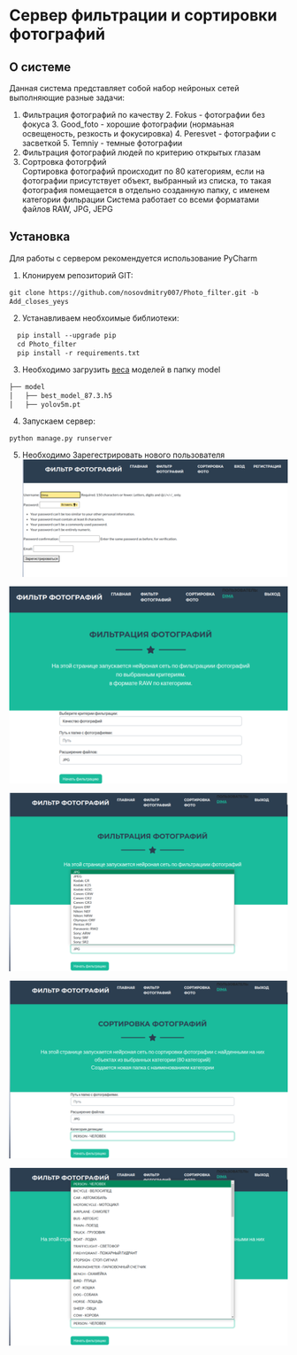 # Сервер фильтрации и сортировки фотографий
## О системе
Данная система представляет собой набор нейроных сетей выполняющие разные задачи:
1. Фильтрация фотографий по качеству 
   2. Fokus - фотографии без фокуса
   3. Good_foto - хорошие фотографии (нормаьная освещеность, резкость и фокусировка)
   4. Peresvet - фотографии с засветкой
   5. Temniy - темные фотографии
6. Фильтрация фотографий людей по критерию открытых глазам
7. Сортровка фотогрфий  
   Сортировка фотографий происходит по 80 категориям, если на фотографии присутствует объект, выбранный из списка, то такая фотография помещается в отдельно созданную папку, с именем категории фильрации
Система работает со всеми форматами файлов RAW, JPG, JEPG

## Установка 
Для работы с сервером рекомендуется использование PyCharm
1. Клонируем репозиторий GIT:
```commandline
git clone https://github.com/nosovdmitry007/Photo_filter.git -b Add_closes_yeys
```
2. Устанавливаем необхоимые библиотеки:
```commandline
  pip install --upgrade pip
  cd Photo_filter
  pip install -r requirements.txt
```
3. Необходимо загрузить [веса](https://github.com/ultralytics/yolov5/releases/download/v6.2/yolov5m.pt) моделей в папку model
```
├── model 
│   ├── best_model_87.3.h5
│   ├── yolov5m.pt
```
4. Запускаем сервер: 
```commandline
python manage.py runserver
```
5. Необходимо Зарегестрировать нового пользователя 
![img_2.png](photo/img_2.png)

![img.png](photo/img.png)

![img.png](photo/img_3.png)

![img.png](photo/img_1.png)

![img.png](photo/img_4.png)